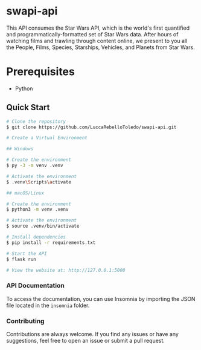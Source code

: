 # swapi-api

This API consumes the Star Wars API, which is the world's first quantified and programmatically-formatted set of Star Wars data. After hours of watching films and trawling through content online, we present to you all the People, Films, Species, Starships, Vehicles, and Planets from Star Wars.

# Prerequisites

- Python

## Quick Start

```sh
# Clone the repository
$ git clone https://github.com/LuccaRebelloToledo/swapi-api.git

# Create a Virtual Environment

## Windows

# Create the environment
$ py -3 -m venv .venv

# Activate the environment
$ .venv\Scripts\activate

## macOS/Linux

# Create the environment
$ python3 -m venv .venv

# Activate the environment
$ source .venv/bin/activate

# Install dependencies
$ pip install -r requirements.txt

# Start the API
$ flask run

# View the website at: http://127.0.0.1:5000
```

### API Documentation
To access the documentation, you can use Insomnia by importing the JSON file located in the `insomnia` folder.

### Contributing
Contributions are always welcome. If you find any issues or have any suggestions, feel free to open an issue or submit a pull request.
